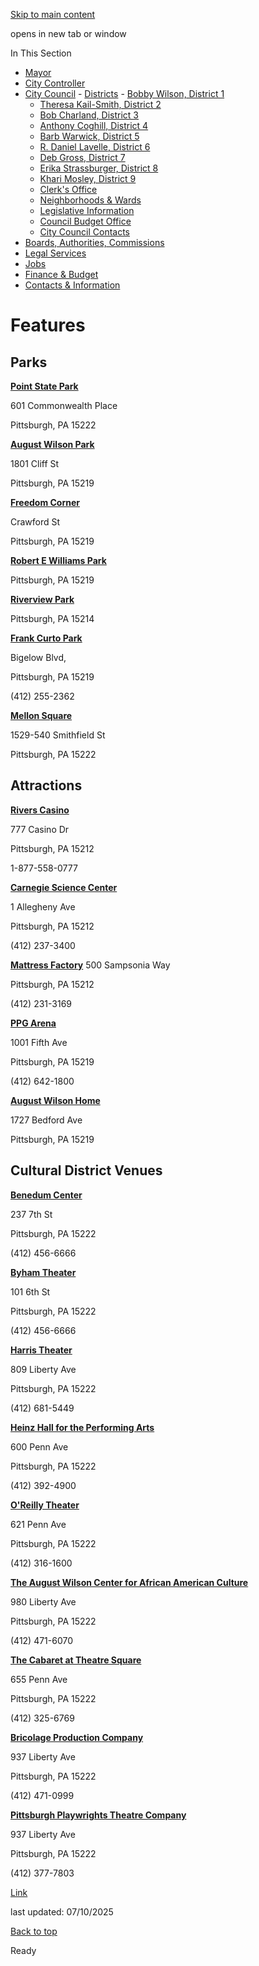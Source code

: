 [Skip to main content](https://www.pittsburghpa.gov/City-Government/City-Council/Districts/R.-Daniel-Lavelle-District-6/Features#main-content)

opens in new tab or window

In This Section

- [Mayor](https://www.pittsburghpa.gov/City-Government/Mayor)
- [City Controller](https://www.pittsburghpa.gov/City-Government/City-Controllers-Office)
- [City Council](https://www.pittsburghpa.gov/City-Government/City-Council)  - [Districts](https://www.pittsburghpa.gov/City-Government/City-Council/Districts)    - [Bobby Wilson, District 1](https://www.pittsburghpa.gov/City-Government/City-Council/Districts/Bobby-Wilson-District-1)
    - [Theresa Kail-Smith, District 2](https://www.pittsburghpa.gov/City-Government/City-Council/Districts/Theresa-Kail-Smith-District-2)
    - [Bob Charland, District 3](https://www.pittsburghpa.gov/City-Government/City-Council/Districts/Bob-Charland-District-3)
    - [Anthony Coghill, District 4](https://www.pittsburghpa.gov/City-Government/City-Council/Districts/Anthony-Coghill-District-4)
    - [Barb Warwick, District 5](https://www.pittsburghpa.gov/City-Government/City-Council/Districts/Barb-Warwick-District-5)
    - [R. Daniel Lavelle, District 6](https://www.pittsburghpa.gov/City-Government/City-Council/Districts/R.-Daniel-Lavelle-District-6)
    - [Deb Gross, District 7](https://www.pittsburghpa.gov/City-Government/City-Council/Districts/Deb-Gross-District-7)
    - [Erika Strassburger, District 8](https://www.pittsburghpa.gov/City-Government/City-Council/Districts/Erika-Strassburger-District-8)
    - [Khari Mosley, District 9](https://www.pittsburghpa.gov/City-Government/City-Council/Districts/Khari-Mosley-District-9)
  - [Clerk's Office](https://www.pittsburghpa.gov/City-Government/City-Council/Clerks-Office)
  - [Neighborhoods & Wards](https://www.pittsburghpa.gov/City-Government/City-Council/Neighborhoods-Wards)
  - [Legislative Information](https://www.pittsburghpa.gov/City-Government/City-Council/Legislative-Information)
  - [Council Budget Office](https://www.pittsburghpa.gov/City-Government/City-Council/Council-Budget-Office)
  - [City Council Contacts](https://www.pittsburghpa.gov/City-Government/City-Council/Council-Contacts)
- [Boards, Authorities, Commissions](https://www.pittsburghpa.gov/City-Government/Boards-Authorities-Commissions)
- [Legal Services](https://www.pittsburghpa.gov/City-Government/Legal-Services)
- [Jobs](https://www.pittsburghpa.gov/City-Government/Jobs)
- [Finance & Budget](https://www.pittsburghpa.gov/City-Government/Finance-Budget)
- [Contacts & Information](https://www.pittsburghpa.gov/City-Government/Contacts-Information)

# Features

## Parks

**[Point State Park](https://www.pointstatepark.com/)**

601 Commonwealth Place

Pittsburgh, PA 15222

**[August Wilson Park](https://www.pittsburghparks.org/august-wilson-park)**

1801 Cliff St

Pittsburgh, PA 15219

**[Freedom Corner](https://www.visitpittsburgh.com/listings/Freedom-Corner/7899/)**

Crawford St

Pittsburgh, PA 15219

**[Robert E Williams Park](https://www.facebook.com/pages/Robert-E-Williams-Memorial-Park/377843922327457)**

Pittsburgh, PA 15219

**[Riverview Park](https://www.pittsburghparks.org/riverview-park)**

Pittsburgh, PA 15214

**[Frank Curto Park](https://www.facebook.com/pages/Frank-Curto-Park/706804649345083)**

Bigelow Blvd,

Pittsburgh, PA 15219

(412) 255-2362

**[Mellon Square](https://www.pittsburghparks.org/mellon-square)**

1529-540 Smithfield St

Pittsburgh, PA 15222

## Attractions

**[Rivers Casino](https://www.riverscasino.com/pittsburgh)**

777 Casino Dr

Pittsburgh, PA 15212

1-877-558-0777

**[Carnegie Science Center](https://www.carnegiesciencecenter.org/)**

1 Allegheny Ave

Pittsburgh, PA 15212

(412) 237-3400

**[Mattress Factory](https://www.mattress.org/)** 500 Sampsonia Way

Pittsburgh, PA 15212

(412) 231-3169

**[PPG Arena](https://www.ppgpaintsarena.com/events)**

1001 Fifth Ave

Pittsburgh, PA 15219

(412) 642-1800

**[August Wilson Home](https://www.daisywilson.org/about-us/)**

1727 Bedford Ave

Pittsburgh, PA 15219

## Cultural District Venues

**[Benedum Center](https://www.benedumcenterpi.com/)**

237 7th St

Pittsburgh, PA 15222

(412) 456-6666

**[Byham Theater](https://www.pittsburgh-theater.com/theaters/byham-theater/theater.php)**

101 6th St

Pittsburgh, PA 15222

(412) 456-6666

**[Harris Theater](https://en.wikipedia.org/wiki/Harris_Theater_(Pittsburgh))**

809 Liberty Ave

Pittsburgh, PA 15222

(412) 681-5449

**[Heinz Hall for the Performing Arts](https://www.pittsburghsymphony.org/pso_home/web/heinz-hall)**

600 Penn Ave

Pittsburgh, PA 15222

(412) 392-4900

**[O'Reilly Theater](https://en.wikipedia.org/wiki/O%27Reilly_Theater)**

621 Penn Ave

Pittsburgh, PA 15222

(412) 316-1600

**[The August Wilson Center for African American Culture](https://www.facebook.com/AugustWilsonCenter/)**

980 Liberty Ave

Pittsburgh, PA 15222

(412) 471-6070

**[The Cabaret at Theatre Square](https://www.visitpittsburgh.com/listings/Cabaret-at-Theater-Square/8083/)**

655 Penn Ave

Pittsburgh, PA 15222

(412) 325-6769

**[Bricolage Production Company](https://www.bricolagepgh.org/)**

937 Liberty Ave

Pittsburgh, PA 15222

(412) 471-0999

**[Pittsburgh Playwrights Theatre Company](https://www.pghplaywrights.org/about/)**

937 Liberty Ave

Pittsburgh, PA 15222

(412) 377-7803

[Link](https://www.pittsburghpa.gov/Home)

last updated: 07/10/2025

[Back to top](https://www.pittsburghpa.gov/City-Government/City-Council/Districts/R.-Daniel-Lavelle-District-6/Features#body-top)

Ready
